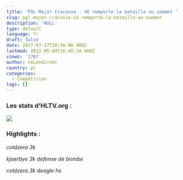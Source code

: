 ```yaml
---
title: 'PGL Major Cracovie : SK remporte la bataille au sommet '
slug: pgl-major-cracovie-sk-remporte-la-bataille-au-sommet
description: 'NULL'
type: default
language: fr
draft: false
date: 2017-07-17T20:56:00.000Z
lastmod: 2022-05-04T16:45:34.000Z
views: '1787'
author: neLendirekt
country: pl
categories:
  - Compétition
tags: []
---
```

### Les stats d'HLTV.org :

_![](/storage/images/596d243f440c6skastpng.png)_

### Highlights :

_coldzera 3k_   

_kjaerbye 3k defense de bombe_   

_coldzera 3k deagle hs_   
